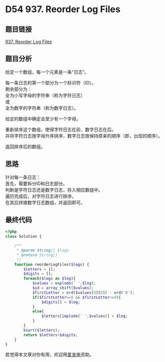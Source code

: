 # D54 937. Reorder Log Files

## 题目链接

[937. Reorder Log Files](https://leetcode.com/problems/reorder-log-files/)

## 题目分析

给定一个数组，每一个元素是一条“日志”。

每一条日志的第一个部分为一个标识符（ID）。  
剩余部分为：  
全为小写字母的字符串（称为字符日志）  
或  
全为数字的字符串（称为数字日志）。

给定的数组中确定会至少有一个字母。

重新排序这个数组，使得字符日志在前、数字日志在后。  
并将字符日志按字母升序排序，数字日志按保持原来的顺序（即，出现的顺序）。

返回排序后的数组。

## 思路

针对每一条日志：  
首先，需要拆分ID和日志部分。  
判断是字符日志还是数字日志，存入相应数组中。  
遍历完成后，对字符日志进行排序。  
在其后拼接数字日志数组，并返回即可。

## 最终代码

```php
<?php
class Solution {

    /**
     * @param String[] $logs
     * @return String[]
     */
    function reorderLogFiles($logs) {
        $letters = [];
        $digits = [];
        foreach($logs as $log){
            $values = explode(' ',$log);
            $id = array_shift($values);
            $firstLetter = ord($values[0][0]) - ord('0');
            if($firstLetter>=0 && $firstLetter<=9){
                $digits[] = $log;
            }
            else{
                $letters[implode(' ',$values)] = $log;
            }
        }
        ksort($letters);
        return $letters+$digits;
    }
}
```

若觉得本文章对你有用，欢迎用[爱发电](https://afdian.net/@skys215)资助。

